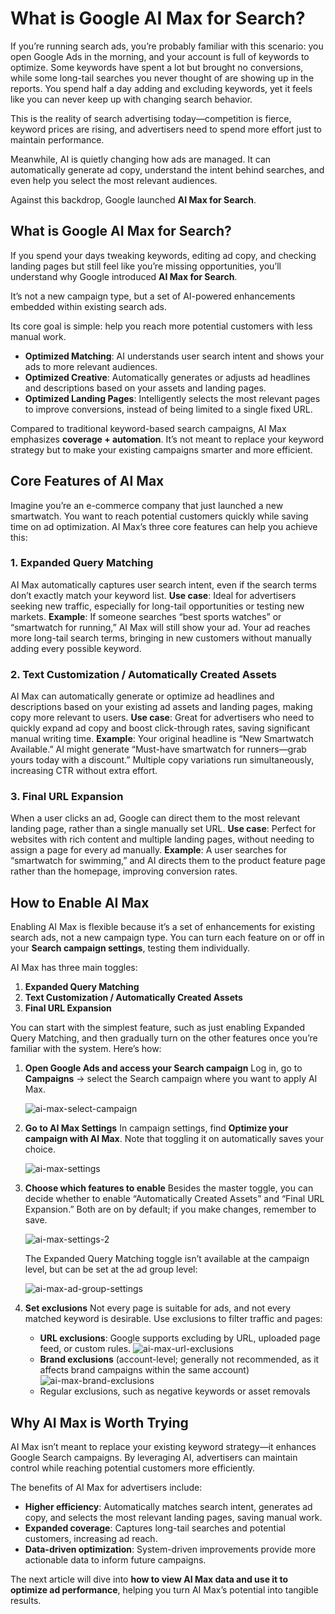 # What is Google AI Max for Search?



If you’re running search ads, you’re probably familiar with this scenario: you open Google Ads in the morning, and your account is full of keywords to optimize. Some keywords have spent a lot but brought no conversions, while some long-tail searches you never thought of are showing up in the reports. You spend half a day adding and excluding keywords, yet it feels like you can never keep up with changing search behavior.

This is the reality of search advertising today—competition is fierce, keyword prices are rising, and advertisers need to spend more effort just to maintain performance.

Meanwhile, AI is quietly changing how ads are managed. It can automatically generate ad copy, understand the intent behind searches, and even help you select the most relevant audiences.

Against this backdrop, Google launched **AI Max for Search**.

## What is Google AI Max for Search?

If you spend your days tweaking keywords, editing ad copy, and checking landing pages but still feel like you’re missing opportunities, you’ll understand why Google introduced **AI Max for Search**.

It’s not a new campaign type, but a set of AI-powered enhancements embedded within existing search ads.

Its core goal is simple: help you reach more potential customers with less manual work.

* **Optimized Matching**: AI understands user search intent and shows your ads to more relevant audiences.
* **Optimized Creative**: Automatically generates or adjusts ad headlines and descriptions based on your assets and landing pages.
* **Optimized Landing Pages**: Intelligently selects the most relevant pages to improve conversions, instead of being limited to a single fixed URL.

Compared to traditional keyword-based search campaigns, AI Max emphasizes **coverage + automation**. It’s not meant to replace your keyword strategy but to make your existing campaigns smarter and more efficient.



## Core Features of AI Max

Imagine you’re an e-commerce company that just launched a new smartwatch. You want to reach potential customers quickly while saving time on ad optimization. AI Max’s three core features can help you achieve this:

### 1. Expanded Query Matching

AI Max automatically captures user search intent, even if the search terms don’t exactly match your keyword list.
**Use case**: Ideal for advertisers seeking new traffic, especially for long-tail opportunities or testing new markets.
**Example**: If someone searches “best sports watches” or “smartwatch for running,” AI Max will still show your ad. Your ad reaches more long-tail search terms, bringing in new customers without manually adding every possible keyword.

### 2. Text Customization / Automatically Created Assets

AI Max can automatically generate or optimize ad headlines and descriptions based on your existing ad assets and landing pages, making copy more relevant to users.
**Use case**: Great for advertisers who need to quickly expand ad copy and boost click-through rates, saving significant manual writing time.
**Example**: Your original headline is “New Smartwatch Available.” AI might generate “Must-have smartwatch for runners—grab yours today with a discount.” Multiple copy variations run simultaneously, increasing CTR without extra effort.

### 3. Final URL Expansion

When a user clicks an ad, Google can direct them to the most relevant landing page, rather than a single manually set URL.
**Use case**: Perfect for websites with rich content and multiple landing pages, without needing to assign a page for every ad manually.
**Example**: A user searches for “smartwatch for swimming,” and AI directs them to the product feature page rather than the homepage, improving conversion rates.



## How to Enable AI Max

Enabling AI Max is flexible because it’s a set of enhancements for existing search ads, not a new campaign type. You can turn each feature on or off in your **Search campaign settings**, testing them individually.

AI Max has three main toggles:

1. **Expanded Query Matching**
2. **Text Customization / Automatically Created Assets**
3. **Final URL Expansion**

You can start with the simplest feature, such as just enabling Expanded Query Matching, and then gradually turn on the other features once you’re familiar with the system. Here’s how:

1. **Open Google Ads and access your Search campaign**
   Log in, go to **Campaigns** → select the Search campaign where you want to apply AI Max.

   ![ai-max-select-campaign](ai-max-select-campaign.png)

2. **Go to AI Max Settings**
   In campaign settings, find **Optimize your campaign with AI Max**. Note that toggling it on automatically saves your choice.

   ![ai-max-settings](ai-max-settings.png)

3. **Choose which features to enable**
   Besides the master toggle, you can decide whether to enable “Automatically Created Assets” and “Final URL Expansion.” Both are on by default; if you make changes, remember to save.

   ![ai-max-settings-2](ai-max-settings-2.png)

   The Expanded Query Matching toggle isn’t available at the campaign level, but can be set at the ad group level:

   ![ai-max-ad-group-settings](ai-max-ad-group-settings.png)

4. **Set exclusions**
   Not every page is suitable for ads, and not every matched keyword is desirable. Use exclusions to filter traffic and pages:

   * **URL exclusions**: Google supports excluding by URL, uploaded page feed, or custom rules.
     ![ai-max-url-exclusions](ai-max-url-exclusions.png)
   * **Brand exclusions** (account-level; generally not recommended, as it affects brand campaigns within the same account)
     ![ai-max-brand-exclusions](ai-max-brand-exclusions.png)
   * Regular exclusions, such as negative keywords or asset removals



## Why AI Max is Worth Trying

AI Max isn’t meant to replace your existing keyword strategy—it enhances Google Search campaigns. By leveraging AI, advertisers can maintain control while reaching potential customers more efficiently.

The benefits of AI Max for advertisers include:

* **Higher efficiency**: Automatically matches search intent, generates ad copy, and selects the most relevant landing pages, saving manual work.
* **Expanded coverage**: Captures long-tail searches and potential customers, increasing ad reach.
* **Data-driven optimization**: System-driven improvements provide more actionable data to inform future campaigns.

The next article will dive into **how to view AI Max data and use it to optimize ad performance**, helping you turn AI Max’s potential into tangible results.


